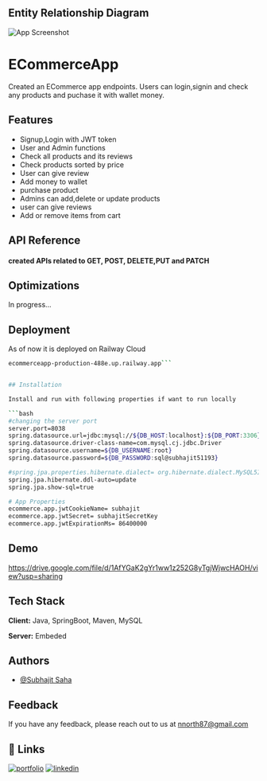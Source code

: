 
## Entity Relationship Diagram

![App Screenshot](https://via.placeholder.com/468x300?text=App+Screenshot+Here)


# ECommerceApp

Created an ECommerce app endpoints. Users can login,signin and check any products and puchase it with wallet money.


## Features

- Signup,Login with JWT token
- User and Admin functions
- Check all products and its reviews 
- Check products sorted by price
- User can give review
- Add money to wallet
- purchase product 
- Admins can add,delete or update products
- user can give reviews
- Add or remove items from cart


## API Reference

#### created APIs related to GET, POST, DELETE,PUT and PATCH


## Optimizations

In progress...


## Deployment

As of now it is deployed on Railway Cloud

```bash
ecommerceapp-production-488e.up.railway.app```


## Installation

Install and run with following properties if want to run locally

```bash
#changing the server port
server.port=8038
spring.datasource.url=jdbc:mysql://${DB_HOST:localhost}:${DB_PORT:3306}/${DB_NAME:eApp}
spring.datasource.driver-class-name=com.mysql.cj.jdbc.Driver
spring.datasource.username=${DB_USERNAME:root}
spring.datasource.password=${DB_PASSWORD:sql@subhajit51193}

#spring.jpa.properties.hibernate.dialect= org.hibernate.dialect.MySQL5InnoDBDialect
spring.jpa.hibernate.ddl-auto=update
spring.jpa.show-sql=true

# App Properties
ecommerce.app.jwtCookieName= subhajit
ecommerce.app.jwtSecret= subhajitSecretKey
ecommerce.app.jwtExpirationMs= 86400000

```
    
## Demo

https://drive.google.com/file/d/1AfYGaK2gYr1ww1z252G8yTgjWjwcHAOH/view?usp=sharing


## Tech Stack

**Client:** Java, SpringBoot, Maven, MySQL

**Server:** Embeded


## Authors

- [@Subhajit Saha](https://github.com/subhajit51193)


## Feedback

If you have any feedback, please reach out to us at nnorth87@gmail.com


## 🔗 Links
[![portfolio](https://img.shields.io/badge/my_portfolio-000?style=for-the-badge&logo=ko-fi&logoColor=white)](https://subhajit51193.github.io/)
[![linkedin](https://img.shields.io/badge/linkedin-0A66C2?style=for-the-badge&logo=linkedin&logoColor=white)](https://www.linkedin.com/in/subhajit-saha-103110185/)



